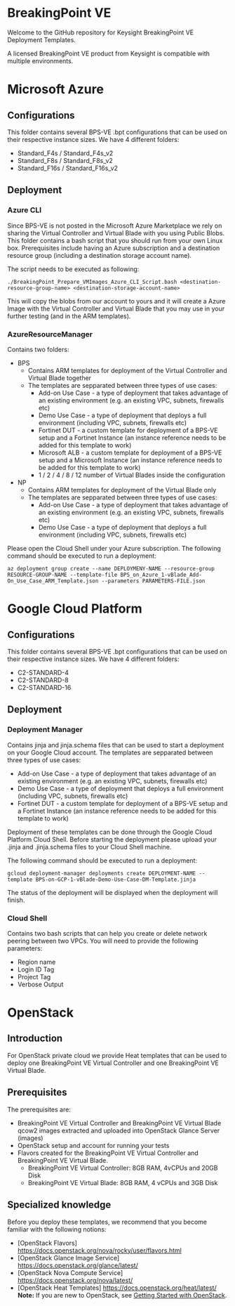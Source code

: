 # BreakingPoint VE
Welcome to the GitHub repository for Keysight BreakingPoint VE Deployment Templates.

A licensed BreakingPoint VE product from Keysight is compatible with multiple environments.

# Microsoft Azure
## Configurations

This folder contains several BPS-VE .bpt configurations that can be used on their respective instance sizes. 
We have 4 different folders: 
- Standard_F4s / Standard_F4s_v2
- Standard_F8s / Standard_F8s_v2
- Standard_F16s / Standard_F16s_v2

## Deployment
### Azure CLI
Since BPS-VE is not posted in the Microsoft Azure Marketplace we rely on sharing the Virtual Controller and Virtual Blade with you using Public Blobs.
This folder contains a bash script that you should run from your own Linux box. 
Prerequisites include having an Azure subscription and a destination resource group (including a destination storage account name). 

The script needs to be executed as following:
  ```
  ./BreakingPoint_Prepare_VMImages_Azure_CLI_Script.bash <destination-resource-group-name> <destination-storage-account-name>
  ```

This will copy the blobs from our account to yours and it will create a Azure Image with the Virtual Controller and Virtual Blade that you may use in your further testing (and in the ARM templates). 

### AzureResourceManager
Contains two folders: 
- BPS
    - Contains ARM templates for deployment of the Virtual Controller and Virtual Blade together
    - The templates are sepparated between three types of use cases:
        - Add-on Use Case - a type of deployment that takes advantage of an existing environment (e.g. an existing VPC, subnets, firewalls etc)
        - Demo Use Case - a type of deployment that deploys a full environment (including VPC, subnets, firewalls etc)
        - Fortinet DUT - a custom template for deployment of a BPS-VE setup and a Fortinet Instance (an instance reference needs to be added for this template to work)
        - Microsoft ALB - a custom template for deployment of a BPS-VE setup and a Microsoft Instance (an instance reference needs to be added for this template to work)
        - 1 / 2 / 4 / 8 / 12 number of Virtual Blades inside the configuration
- NP
    - Contains ARM templates for deployment of the Virtual Blade only
    - The templates are sepparated between three types of use cases:
        - Add-on Use Case - a type of deployment that takes advantage of an existing environment (e.g. an existing VPC, subnets, firewalls etc)
        - Demo Use Case - a type of deployment that deploys a full environment (including VPC, subnets, firewalls etc)

Please open the Cloud Shell under your Azure subscription. 
The following command should be executed to run a deployment: 
  ```
  az deployment group create --name DEPLOYMENY-NAME --resource-group RESOURCE-GROUP-NAME --template-file BPS_on_Azure_1-vBlade_Add-On_Use_Case_ARM_Template.json --parameters PARAMETERS-FILE.json
  ```

# Google Cloud Platform
## Configurations 

This folder contains several BPS-VE .bpt configurations that can be used on their respective instance sizes. 
We have 4 different folders: 
- C2-STANDARD-4
- C2-STANDARD-8
- C2-STANDARD-16

## Deployment
### Deployment Manager
Contains jinja and jinja.schema files that can be used to start a deployment on your Google Cloud account. 
The templates are sepparated between three types of use cases:
- Add-on Use Case - a type of deployment that takes advantage of an existing environment (e.g. an existing VPC, subnets, firewalls etc)
- Demo Use Case - a type of deployment that deploys a full environment (including VPC, subnets, firewalls etc)
- Fortinet DUT - a custom template for deployment of a BPS-VE setup and a Fortinet Instance (an instance reference needs to be added for this template to work)

Deployment of these templates can be done through the Google Cloud Platform Cloud Shell. 
Before starting the deployment please upload your .jinja and .jinja.schema files to your Cloud Shell machine.

The following command should be executed to run a deployment: 

  ```
  gcloud deployment-manager deployments create DEPLOYMENT-NAME --template BPS-on-GCP-1-vBlade-Demo-Use-Case-DM-Template.jinja
  ```

The status of the deployment will be displayed when the deployment will finish. 

### Cloud Shell
Contains two bash scripts that can help you create or delete network peering between two VPCs. 
You will need to provide the following parameters:
- Region name
- Login ID Tag
- Project Tag
- Verbose Output

# OpenStack
## Introduction 
For OpenStack private cloud we provide Heat templates that can be used to deploy one BreakingPoint VE Virtual Controller and one BreakingPoint VE Virtual Blade. 

## Prerequisites

The prerequisites are:
- BreakingPoint VE Virtual Controller and BreakingPoint VE Virtual Blade qcow2 images extracted and uploaded into OpenStack Glance Server (images)
- OpenStack setup and account for running your tests
- Flavors created for the BreakingPoint VE Virtual Controller and BreakingPoint VE Virtual Blade.
  - BreakingPoint VE Virtual Controller: 8GB RAM, 4vCPUs and 20GB Disk
  - BreakingPoint VE Virtual Blade: 8GB RAM, 4 vCPUs and 3GB Disk
 
## Specialized knowledge
Before you deploy these templates, we recommend that you become familiar with the following notions:
- [OpenStack Flavors] https://docs.openstack.org/nova/rocky/user/flavors.html
- [OpenStack Glance Image Service] https://docs.openstack.org/glance/latest/
- [OpenStack Nova Compute Service] https://docs.openstack.org/nova/latest/
- [OpenStack Heat Templates] https://docs.openstack.org/heat/latest/
**Note:** If you are new to OpenStack, see [Getting Started with OpenStack](https://www.openstack.org/software/start/).


